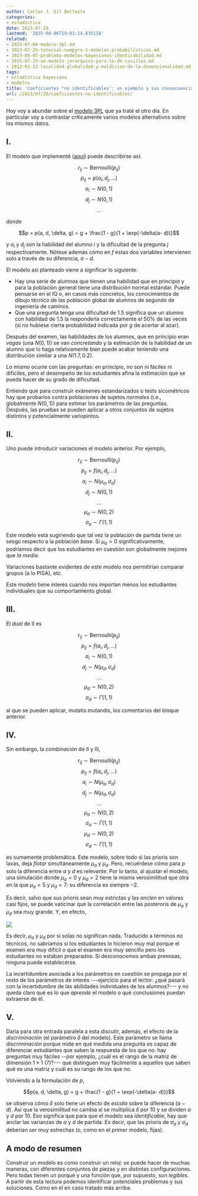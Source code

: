 ```yaml
---
author: Carlos J. Gil Bellosta
categories:
- estadística
date: 2023-07-20
lastmod: '2025-04-06T19:01:14.835118'
related:
- 2023-07-04-modelo-3pl.md
- 2023-07-25-tutorial-numpyro-1-modelos-probabilisticos.md
- 2023-09-07-problema-modelos-bayesianos-identicabilidad.md
- 2015-07-15-un-modelo-jerarquico-para-lo-de-casillas.md
- 2012-01-12-localidad-globalidad-y-maldicion-de-la-dimensionalidad.md
tags:
- estadística bayesiana
- modelos
title: 'Coeficientes "no identificables": un ejemplo y sus consecuencias'
url: /2023/07/20/coeficientes-no-identificables/
---
```


Hoy voy a abundar sobre el
[modelo 3PL](/2023/07/04/3pl-numpyro/)
que ya traté el otro día. En particular voy a contrastar críticamente varios modelos alternativos sobre los mismos datos.

## I.

El modelo que implementé
([aquí](https://github.com/cjgb/datanalytics_code/blob/main/3pl/3pl.ipynb))
puede describirse así:

$$r_{ij} \sim \text{Bernoulli}(p_{ij})$$
$$p_{ij} = p(a_i, d_j, ...)$$
$$a_i \sim N(0, 1)$$
$$d_j \sim N(0, 1)$$
$$\dots$$

donde

$$p = p(a, d, \delta, g) = g + \frac{1 - g}{1 + \exp(-\delta(a- d))}$$

y $a_i$ y $d_j$ son la habilidad del alumno $i$ y la dificultad de la pregunta $j$ respectivamente. Nótese además cómo en $f$ estas dos variables intervienen solo a través de su diferencia, $a - d$.

El modelo así planteado viene a significar lo siguiente:

- Hay una serie de alumnos que tienen una habilidad que en principio y para la población general tiene una distribución normal estándar. Puede pensarse en el IQ o, en casos más concretos, los conocimientos de dibujo técnico de las población global de alumnos de segundo de ingeniería de caminos.
- Que una pregunta tenga una dificultad de 1.5 significa que un alumno con habilidad de 1.5 la respondería correctamente el 50% de las veces (si no hubiese cierta probabilidad indicada por $g$ de acertar al azar).

Después del examen, las habilidades de los alumnos, que en principio eran _vagas_ (una $N(0, 1)$) se van _concretando_ y la estimación de la habilidad de un alumno que lo haga relativamente bien puede acabar teniendo una distribución similar a una $N(1.7, 0.2)$.

Lo mismo ocurre con las preguntas: en principio, no son ni fáciles ni difíciles, pero el desempeño de los estudiantes afina la estimación que se pueda hacer de su grado de dificultad.

Entiendo que para construir exámenes estandarizados o tests sicométricos hay que probarlos contra poblaciones de sujetos _normales_ (i.e., globalmente $N(0,1)$) para estimar los parámetros de las preguntas. Después, las pruebas se pueden aplicar a otros conjuntos de sujetos distintos y potencialmente variopintos.


## II.

Uno puede introducir variaciones el modelo anterior. Por ejemplo,

$$r_{ij} \sim \text{Bernoulli}(p_{ij})$$
$$p_{ij} = f(a_i, d_j, ...)$$
$$a_i \sim N(\mu_a, \sigma_a)$$
$$d_j \sim N(0, 1)$$
$$\dots$$
$$\mu_a \sim N(0, 2)$$
$$\sigma_a \sim \Gamma(1, 1)$$

Este modelo está sugiriendo que tal vez la población de partida tiene un sesgo respecto a la población _base_. Si $\mu_a > 0$ significativamente, podríamos decir que los estudiantes en cuestión son globalmente mejores que _la media_.

Variaciones bastante evidentes de este modelo nos permitirían comparar grupos (a lo PISA), etc.

Este modelo tiene interés cuando nos importan menos los estudiantes individuales que su comportamiento global.

## III.

El _dual_ de II es

$$r_{ij} \sim \text{Bernoulli}(p_{ij})$$
$$p_{ij} = f(a_i, d_j, ...)$$
$$a_i \sim N(0, 1)$$
$$d_j \sim N(\mu_d, \sigma_d)$$
$$\dots$$
$$\mu_d \sim N(0, 2)$$
$$\sigma_d \sim \Gamma(1, 1)$$

al que se pueden aplicar, mutatis mutandis, los comentarios del bloque anterior.

## IV.

Sin embargo, la _combinación_ de II y III,

$$r_{ij} \sim \text{Bernoulli}(p_{ij})$$
$$p_{ij} = f(a_i, d_j, ...)$$
$$a_i \sim N(\mu_a, \sigma_a)$$
$$d_j \sim N(\mu_d, \sigma_d)$$
$$\dots$$
$$\mu_a \sim N(0, 2)$$
$$\sigma_a \sim \Gamma(1, 1)$$
$$\mu_d \sim N(0, 2)$$
$$\sigma_d \sim \Gamma(1, 1)$$

es sumamente problemática. Este modelo, sobre todo si las prioris son laxas, deja _flotar_ simultáneamente $\mu_a$ y $\mu_d$. Pero, recuérdese cómo para $p$ solo la diferencia entre $a$ y $d$ es relevante. Por lo tanto, al ajustar el modelo, una simulación donde $\mu_a = 0$ y $\mu_d = 2$ tiene la misma verosimilitud que otra en la que $\mu_a = 5$ y $\mu_d = 7$: su diferencia es siempre $-2$.

Es decir, salvo que sus prioris sean muy estrictas y las _anclen_ en valores casi fijos, se puede vaticinar que la correlación entre las posteroris de $\mu_a$ y $\mu_d$ sea muy grande. Y, en efecto,

![](/wp-uploads/2023/correlation_mu_ability_difficulty.png#center)

Es decir, $\mu_a$ y $\mu_d$ por sí solas no significan nada. Traducido a términos no técnicos, no sabríamos si los estudiantes lo hicieron muy mal porque el examen era muy difícil o que el examen era muy sencillo pero los estudiantes no estaban preparados. Si desconocemos ambas premisas, ninguna puede establecerse.

La incertidumbre asociada a los parámetros en cuestión se propaga por el resto de los parámetros de interés ---ejercicio para el lector: ¿qué pasará con la incertidumbre de las abilidades individuales de los alumnos?--- y no queda claro qué es lo que _aprende_ el modelo o qué conclusiones puedan extraerse de él.

## V.

Daría para otra entrada paralela a esta discutir, además, el efecto de la _discriminación_ (el parámetro $\delta$ del modelo). Este parámetro se llama _discriminación_ porque mide en qué medida una pregunta es capaz de diferenciar estudiantes que saben la respuesta de los que no: hay preguntas muy fáciles --por ejemplo, ¿cuál es el rango de la matriz de dimensión $1\times 1$ $(7)$?--- que distinguen muy fácilmente a aquellos que saben qué es una matriz y cuál es su rango de los que no.


Volviendo a la formulación de $p$,

$$p(a, d, \delta, g) = g + \frac{1 - g}{1 + \exp(-\delta(a- d))}$$

se observa cómo $\delta$ solo tiene un efecto de _escala_ sobre la diferencia $(a- d)$. Así que la verosimilitud no cambia si se multiplica $\delta$ por 10 y se dividen $a$ y $d$ por 10. Eso significa que para que el modelo sea _identificable_, hay que anclar las varianzas de $a$ y $d$ de partida. Es decir, que las prioris de $\sigma_a$ y $\sigma_d$ deberían ser muy estrechas (o, como en el primer modelo, fijas).

## A modo de resumen

Construir un modelo es como construir un reloj: se puede hacer de muchas maneras, con diferentes conjuntos de piezas y en distintas configuraciones. Pero todas tienen un porqué y una función que, por supuesto, son _legibles_. A partir de esta lectura podemos identificar potenciales problemas y sus soluciones. Como en el en caso tratado más arriba.